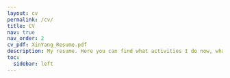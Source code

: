 ```yaml
---
layout: cv
permalink: /cv/
title: CV
nav: true
nav_order: 2
cv_pdf: XinYang_Resume.pdf
description: My resume. Here you can find what activities I do now, what I did before, my education and more.
toc:
  sidebar: left
---
```

